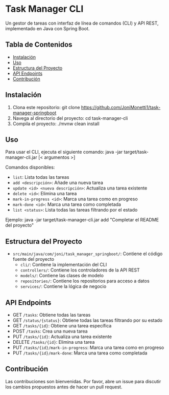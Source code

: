 # Task Manager CLI

Un gestor de tareas con interfaz de línea de comandos (CLI) y API REST, implementado en Java con Spring Boot.

## Tabla de Contenidos
- [Instalación](#instalación)
- [Uso](#uso)
- [Estructura del Proyecto](#estructura-del-proyecto)
- [API Endpoints](#api-endpoints)
- [Contribución](#contribución)

## Instalación

1. Clona este repositorio:
    git clone https://github.com/JoniMonetti1/task-manager-springboot
2. Navega al directorio del proyecto:
   cd task-manager-cli
3. Compila el proyecto:
   ./mvnw clean install

## Uso
Para usar el CLI, ejecuta el siguiente comando:
java -jar target/task-manager-cli.jar <comando> [< argumentos >]

Comandos disponibles:
- `list`: Lista todas las tareas
- `add <descripción>`: Añade una nueva tarea
- `update <id> <nueva descripción>`: Actualiza una tarea existente
- `delete <id>`: Elimina una tarea
- `mark-in-progress <id>`: Marca una tarea como en progreso
- `mark-done <id>`: Marca una tarea como completada
- `list <status>`: Lista todas las tareas filtrando por el estado

Ejemplo:
java -jar target/task-manager-cli.jar add "Completar el README del proyecto"

## Estructura del Proyecto
- `src/main/java/com/joni/task_manager_springboot/`: Contiene el código fuente del proyecto
    - `cli/`: Contiene la implementación del CLI
    - `controllers/`: Contiene los controladores de la API REST
    - `models/`: Contiene las clases de modelo
    - `repositories/`: Contiene los repositorios para acceso a datos
    - `services/`: Contiene la lógica de negocio

## API Endpoints
- GET `/tasks`: Obtiene todas las tareas
- GET `/status/{status}`: Obtiene todas las tareas filtrando por su estado
- GET `/tasks/{id}`: Obtiene una tarea específica
- POST `/tasks`: Crea una nueva tarea
- PUT `/tasks/{id}`: Actualiza una tarea existente
- DELETE `/tasks/{id}`: Elimina una tarea
- PUT `/tasks/{id}/mark-in-progress`: Marca una tarea como en progreso
- PUT `/tasks/{id}/mark-done`: Marca una tarea como completada

## Contribución

Las contribuciones son bienvenidas. Por favor, abre un issue para discutir los cambios propuestos antes de hacer un pull request.
